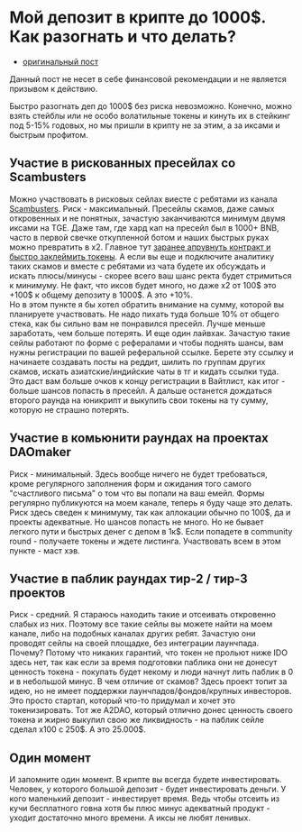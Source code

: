 # Мой депозит в крипте до 1000$. Как разогнать и что делать?
- [оригинальный пост](https://t.me/idoresearch/187)

Данный пост не несет в себе финансовой рекомендации и не является призывом к действию.

Быстро разогнать деп до 1000$ без риска невозможно. Конечно, можно взять стейблы или не особо волатильные токены и кинуть их в стейкинг под 5-15% годовых, но мы пришли в крипту не за этим, а за иксами и быстрым профитом.

## Участие в рискованных пресейлах со Scambusters
Можно участвовать в рисковых сейлах виесте с ребятами из канала [Scambusters](https://t.me/truescambusters). Риск - максимальный. Пресейлы скамов, даже самых откровенных и не понятных, зачастую заканчиваются минимум двумя иксами на TGE. Даже там, где хард кап на пресейл был в 1000+ BNB, часто в первой свечке откупленной ботом и наших быстрых руках можно превратить в х2. Главное тут [заранее апрувнуть контракт и быстро заклеймить токены](../Как%20быстро%20слить%20токены%20с%20IDO%20по%20самой%20высокой%20цене.md). А если вы еще и подключите аналитику таких скамов и вместе с ребятами из чата будете их обсуждать и искать плюсы/минусы - скорее всего ваш шанс ректа будет стримиться к минимуму. Не факт, что иксов будет много, но даже х2 от 100$ это +100$ к общему депозиту в 1000$. А это +10%.
<br>Но в этом пункте я бы хотел обратить внимание на сумму, которой вы планируете участвовать. Не надо пихать туда больше 10% от общего стека, как бы сильно вам не понравился пресейл. Лучше меньше заработать, чем больше потерять. И еще один лайвхак. Зачастую такие сейлы работают по форме с рефералами и чтобы поднять шансы, вам нужны регистрации по вашей реферальной ссылке. Берете эту ссылку и начинаете создавать посты на реддит, шилить по группам других скамов, искать азиатские/индийские чаты в тг и кидать ссылки туда. Это даст вам больше очков к концу регистрации в Вайтлист, как итог - больше шансов попасть в пресейл. А дальше останется дождаться второго раунда на юникрипт и выкупить свои токены на ту сумму, которую не страшно потерять.

## Участие в комьюнити раундах на проектах DAOmaker
Риск - минимальный. Здесь вообще ничего не будет требоваться, кроме регулярного заполнения форм и ожидания того самого "счастливого письма" о том что вы попали на ваш емейл. Формы регулярно публикуются на моем канале, теперь я буду чаще это делать. Риск здесь сведен к минимуму, так как аллокации обычно по 100\$, да и проекты адекватные. Но шансов попасть не много. Но не бывает легкого пути и быстрых денег с депом в 1к$. Если попадете в community round - получаете токены и ждете листинга. Участвовать всем в этом пункте - маст хэв.

## Участие в паблик раундах тир-2 / тир-3 проектов
Риск - средний. Я стараюсь находить такие и отсеивать откровенно слабых из них. Поэтому все такие сейлы вы можете найти на моем канале, либо на подобных каналах других ребят. Зачастую они проводят сейлы на своей площадке, без интеграции лаунчпада. Почему? Потому что никаких гарантий, что токен не прольют ниже IDO здесь нет, так как если за время подготовки паблика они не донесут ценность токена - покупать будет некому и люди начнут лить паблик в 0 и в небольшой минус. В чем отличие от скамов? Здесь проект топит за идею, но не имеет поддержки лаунчпадов/фондов/крупных инвесторов. Это просто стартап, который что-то придумал и хочет это токенизировать. Тот же A2DAO, который отлично донес ценность своего токена и жирно выкупил свою же ликвидность - на паблик сейле сделал х100 с 250\$. А это 25.000$.

## Один момент
И запомните один момент. В крипте вы всегда будете инвестировать. Человек, у которого большой депозит - будет инвестировать деньги. У кого маленький депозит - инвестирует время. Ведь чтобы отсеить из кучи бесплатного говна хотя бы плюс минус адекватный продукт - уходит достаточно много времени. А иксы не любят ленивых.